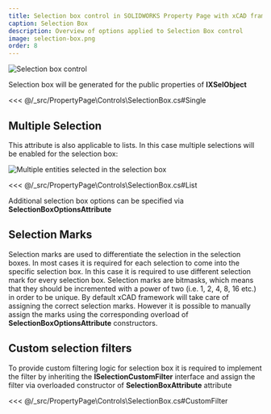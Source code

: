 ```yaml
---
title: Selection box control in SOLIDWORKS Property Page with xCAD framework
caption: Selection Box
description: Overview of options applied to Selection Box control
image: selection-box.png
order: 8
---
```

![Selection box control](selection-box.png)

Selection box will be generated for the public properties of **IXSelObject**

<<< @/_src/PropertyPage\Controls\SelectionBox.cs#Single

## Multiple Selection

This attribute is also applicable to lists. In this case multiple selections will be enabled for the selection box:

![Multiple entities selected in the selection box](selection-box-multiple.png)

<<< @/_src/PropertyPage\Controls\SelectionBox.cs#List

Additional selection box options can be specified via **SelectionBoxOptionsAttribute**

## Selection Marks

Selection marks are used to differentiate the selection in the selection boxes. In most cases it is required for each selection to come into the specific selection box. In this case it is required to use different selection mark for every selection box. Selection marks are bitmasks, which means that they should be incremented with a power of two (i.e. 1, 2, 4, 8, 16 etc.) in order to be unique. By default xCAD framework will take care of assigning the correct selection marks. However it is possible to manually assign the marks using the corresponding overload of **SelectionBoxOptionsAttribute** constructors.

## Custom selection filters

To provide custom filtering logic for selection box it is required to implement the filter by inheriting the **ISelectionCustomFilter** interface and assign the filter via overloaded constructor of **SelectionBoxAttribute** attribute

<<< @/_src/PropertyPage\Controls\SelectionBox.cs#CustomFilter
